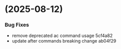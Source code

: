 #  (2025-08-12)


### Bug Fixes

* remove deprecated ac command usage 5cf4a82
* update after commands breaking change ab04f29



